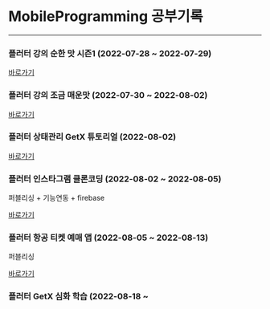 # MobileProgramming 공부기록

---

### 플러터 강의 순한 맛 시즌1 (2022-07-28 ~ 2022-07-29)

[바로가기](https://github.com/ChanhyukPark-Tech/MobileProgramming/tree/main/flutter_initial_app)

### 플러터 강의 조금 매운맛 (2022-07-30 ~ 2022-08-02)

[바로가기](https://github.com/ChanhyukPark-Tech/MobileProgramming/tree/main/flutter_semi_spicy_tutorial)

### 플러터 상태관리 GetX 튜토리얼 (2022-08-02)

[바로가기](https://github.com/ChanhyukPark-Tech/MobileProgramming/tree/main/flutter_getx_tutorial)

### 플러터 인스타그램 클론코딩 (2022-08-02 ~ 2022-08-05)
퍼블리싱 + 기능연동 + firebase

[바로가기](https://github.com/ChanhyukPark-Tech/MobileProgramming/tree/main/flutter_instagram_clone)

### 플러터 항공 티켓 예매 앱 (2022-08-05 ~ 2022-08-13)
퍼블리싱 

[바로가기](https://github.com/ChanhyukPark-Tech/MobileProgramming/tree/main/flutter_ticket_book_app)

### 플러터 GetX 심화 학습 (2022-08-18 ~
